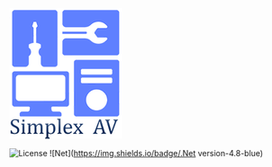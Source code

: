 ![simplex_av_logo](./simplex_av_logo_200x233.png)


![License](https://img.shields.io/badge/license-MIT-green)
![Net](https://img.shields.io/badge/.Net version-4.8-blue)

